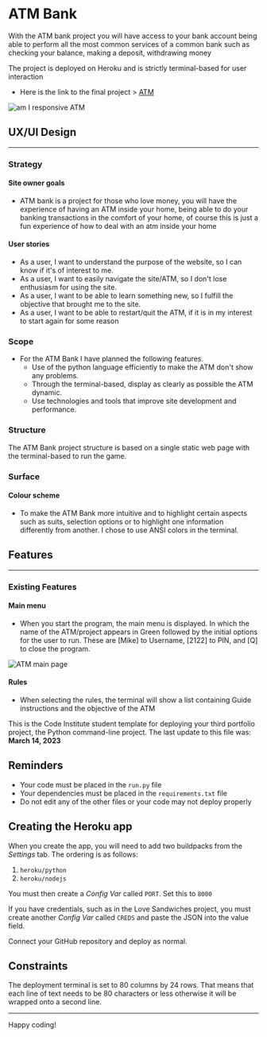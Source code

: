 # ATM Bank

 With the ATM bank project you will have access to your bank account being able to perform all the most common services of a common bank such as checking your balance, making a deposit, withdrawing money

The project is deployed on Heroku and is strictly terminal-based for user interaction

 - Here is the link to the final project > [ATM](https://atm-3d08234ef3ca.herokuapp.com/)

 
![am I responsive ATM](https://github.com/Diogosafanelli/third-project-ci/assets/131887685/0ea9402f-ae07-41b8-ad04-4050186dc7cd)


 ## UX/UI Design
 <hr>

 ### Strategy

#### Site owner goals

- ATM bank is a project for those who love money, you will have the experience of having an ATM inside your home, being able to do your banking transactions in the comfort of your home, of course this is just a fun experience of how to deal with an atm inside your home

#### User stories

- As a user, I want to understand the purpose of the website, so I can know if it's of interest to me.
- As a user, I want to easily navigate the site/ATM, so I don't lose enthusiasm for using the site.
- As a user, I want to be able to learn something new, so I fulfill the objective that brought me to the site.
- As a user, I want to be able to restart/quit the ATM, if it is in my interest to start again for some reason

### Scope

- For the ATM Bank I have planned the following features.
  - Use of the python language efficiently to make the ATM don't show any problems.
  - Through the terminal-based, display as clearly as possible the ATM dynamic.
  - Use technologies and tools that improve site development and performance.


### Structure

The ATM Bank project structure is based on a single static web page with the terminal-based to run the game.

### Surface

#### Colour scheme

- To make the ATM Bank more intuitive and to highlight certain aspects such as suits, selection options or to highlight one information differently from another. I chose to use ANSI colors in the terminal.


## Features
<hr>

### Existing Features


#### Main menu

- When you start the program, the main menu is displayed. In which the name of the ATM/project appears in Green followed by the initial options for the user to run. These are [Mike] to Username, [2122] to PIN, and [Q] to close the program.

![ATM main page](https://github.com/Diogosafanelli/third-project-ci/assets/131887685/7d96b2b0-d11b-4010-b223-fb44fe80724a)
 
#### Rules

- When selecting the rules, the terminal will show a list containing Guide instructions and the objective of the ATM

This is the Code Institute student template for deploying your third portfolio project, the Python command-line project. The last update to this file was: **March 14, 2023**

## Reminders

- Your code must be placed in the `run.py` file
- Your dependencies must be placed in the `requirements.txt` file
- Do not edit any of the other files or your code may not deploy properly

## Creating the Heroku app

When you create the app, you will need to add two buildpacks from the _Settings_ tab. The ordering is as follows:

1. `heroku/python`
2. `heroku/nodejs`

You must then create a _Config Var_ called `PORT`. Set this to `8000`

If you have credentials, such as in the Love Sandwiches project, you must create another _Config Var_ called `CREDS` and paste the JSON into the value field.

Connect your GitHub repository and deploy as normal.

## Constraints

The deployment terminal is set to 80 columns by 24 rows. That means that each line of text needs to be 80 characters or less otherwise it will be wrapped onto a second line.

---

Happy coding!
